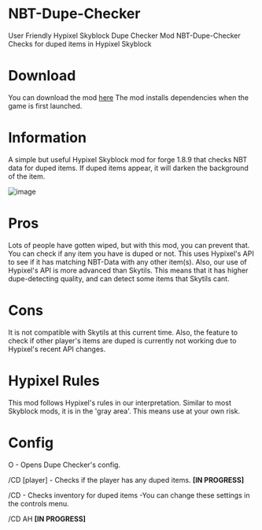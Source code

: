 # NBT-Dupe-Checker
User Friendly Hypixel Skyblock Dupe Checker Mod
NBT-Dupe-Checker
Checks for duped items in Hypixel Skyblock

# **Download**
You can download the mod [here](https://cdn.discordapp.com/attachments/980469734489350175/980471205129752677/NBT-HPSG.jar) The mod installs dependencies when the game is first launched.

# **Information**
A simple but useful Hypixel Skyblock mod for forge 1.8.9 that checks NBT data for duped items. If duped items appear, it will darken the background of the item.

![image](https://user-images.githubusercontent.com/106424373/170815336-9a690748-1a84-48d1-a7c1-757c0022eacc.png)


# **Pros**
Lots of people have gotten wiped, but with this mod, you can prevent that. You can check if any item you have is duped or not. This uses Hypixel's API to see if it has matching NBT-Data with any other item(s). Also, our use of Hypixel's API is more advanced than Skytils. This means that it has higher dupe-detecting quality, and can detect some items that Skytils cant.

# **Cons**
It is not compatible with Skytils at this current time. Also, the feature to check if other player's items are duped is currently not working due to Hypixel's recent API changes.

# **Hypixel Rules**
This mod follows Hypixel's rules in our interpretation. Similar to most Skyblock mods, it is in the 'gray area'. This means use at your own risk.

# **Config**
O - Opens Dupe Checker's config.

/CD [player] - Checks if the player has any duped items. **[IN PROGRESS]**

/CD - Checks inventory for duped items -You can change these settings in the controls menu.

/CD AH **[IN PROGRESS]**
